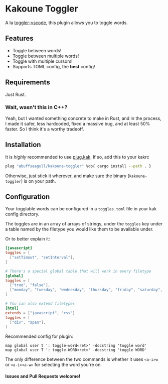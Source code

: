 # Kakoune Toggler

A la [toggler-vscode](https://github.com/HiDeoo/toggler-vscode),
this plugin allows you to toggle words.

## Features

- Toggle between words!
- Toggle between multiple words!
- Toggle with multiple cursors!
- Supports TOML config, the **best** config!

## Requirements

Just Rust.

### Wait, wasn't this in C++?

Yeah, but I wanted something concrete to make in Rust, and in the process,
I made it safer, less hardcoded, fixed a massive bug, and at least 50% faster.
So I think it's a worthy tradeoff.

## Installation

It is _highly_ recommended to use [plug.kak](https://gitlab.com/andreyorst/plug.kak).
If so, add this to your kakrc

```sh
plug "abuffseagull/kakoune-toggler" %do{ cargo install --path . }
```

Otherwise, just stick it wherever, and make sure the binary (`kakoune-toggler`) is on your path.

## Configuration

Your togglable words can be configured in a `toggles.toml` file in your kak config directory.

The toggles are in an array of arrays of strings,
under the `toggles` key under a table named by the filetype you would like them to be available under.

Or to better explain it:

```toml
[javascript]
toggles = [
  ["setTimout", "setInterval"],
]

# There's a special global table that will work in every filetype
[global]
toggles = [
  ["true", "false"],
  ["monday", "tuesday", "wednesday", "thursday", "friday", "saturday", "sunday"],
]

# You can also extend filetypes
[html]
extends = ["javascript", "css"]
toggles = [
  ["div", "span"],
]
```

Recommended config for plugin:

```
map global user t ': toggle-word<ret>' -docstring 'toggle word'
map global user T ': toggle-WORD<ret>' -docstring 'toggle WORD'
```

The only difference between the two commands is whether it uses `<a-i>w` or `<a-i><a-w>` for selecting the word you're on.

#### Issues and Pull Requests welcome!
